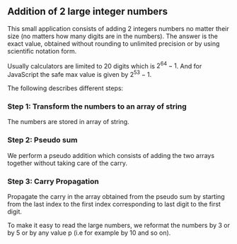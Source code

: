 ## Addition of 2 large integer numbers

This small application consists of adding 2 integers numbers no matter their size (no matters how many digits are in the numbers). The answer is the exact value, obtained without rounding to unlimited precision or by using scientific notation form.

Usually calculators are limited to 20 digits which is $2^{64} -1$. And for JavaScript the safe max value is given by $2^{53} - 1$.

The following describes different steps:

### Step 1: Transform the numbers to an array of string

The numbers are stored in array of string.

### Step 2: Pseudo sum

We perform a pseudo addition which consists of adding the two arrays together without taking care of the carry.

### Step 3: Carry Propagation

Propagate the carry in the array obtained from the pseudo sum by starting from the last index to the first index corresponding to last digit to the first digit.

To make it easy to read the large numbers, we reformat the numbers by 3 or by 5 or by any value p (i.e for example by 10 and so on).
